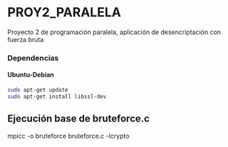 # PROY2_PARALELA
Proyecto 2 de programación paralela, aplicación de desencriptación con fuerza bruta

### Dependencias

#### Ubuntu-Debian

```bash
sudo apt-get update
sudo apt-get install libssl-dev
```

## Ejecución base de bruteforce.c
mpicc -o bruteforce bruteforce.c -lcrypto